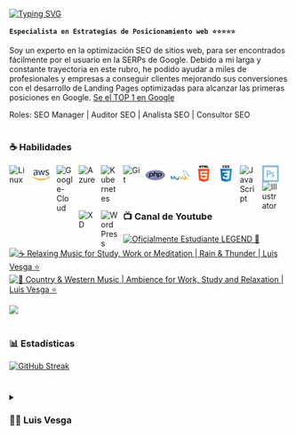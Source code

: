 [![Typing SVG](https://readme-typing-svg.demolab.com?font=Nunito&weight=700&pause=1000&color=FF813F&width=435&lines=Search+Engine+Optimization;Search+Engine+Marketing;Auditor%C3%ADas+SEO;Consultor%C3%ADas+SEO;Estrategias+SEO;SEO+Off-Page;SEO+On-Page;Google+Adsense)](https://git.io/typing-svg)

**`Especialista en Estrategias de Posicionamiento web ⭐⭐⭐⭐⭐`**

Soy un experto en la optimización SEO de sitios web, para ser encontrados fácilmente por el usuario en la SERPs de Google. Debido a mi larga y constante trayectoria en este rubro, he podido ayudar a miles de profesionales y empresas a conseguir clientes mejorando sus conversiones con el desarrollo de Landing Pages optimizadas para alcanzar las primeras posiciones en Google. [Se el TOP 1 en Google](https://luisvesga.com/#contrata-a-un-experto)

Roles: SEO Manager | Auditor SEO | Analista SEO | Consultor SEO

#

### ☕ Habilidades

<img align="left" alt="Linux" width="30px" style="padding-right:10px;" src="https://cdn.jsdelivr.net/gh/devicons/devicon/icons/linux/linux-original.svg" />
<img align="left" alt="AWS" width="35px" style="padding-right:10px;" src="https://raw.githubusercontent.com/github/explore/fbceb94436312b6dacde68d122a5b9c7d11f9524/topics/aws/aws.png"/>
<img align="left" alt="Google-Cloud" width="30px" style="padding-right:10px;" src="https://www.vectorlogo.zone/logos/google_cloud/google_cloud-icon.svg"/>
<img align="left" alt="Azure" width="30px" style="padding-right:10px;" src="https://www.vectorlogo.zone/logos/microsoft_azure/microsoft_azure-icon.svg" />
<img align="left" alt="Kubernetes" width="30px" style="padding-right:10px;" src="https://www.vectorlogo.zone/logos/kubernetes/kubernetes-icon.svg" />
<img align="left" alt="Git" width="30px" style="padding-right:10px;" src="https://cdn.jsdelivr.net/gh/devicons/devicon/icons/git/git-original.svg" />
<img align="left" alt="PHP" width="35px" style="padding-right:10px;" src="https://raw.githubusercontent.com/github/explore/ccc16358ac4530c6a69b1b80c7223cd2744dea83/topics/php/php.png" />
<img align="left" alt="Mysql" width="35px" style="padding-right:10px;" src="https://raw.githubusercontent.com/devicons/devicon/master/icons/mysql/mysql-original-wordmark.svg" />
<img align="left" alt="HTML" width="30px" style="padding-right:10px;" src="https://raw.githubusercontent.com/devicons/devicon/master/icons/html5/html5-original-wordmark.svg" />
<img align="left" alt="CSS" width="30px" style="padding-right:10px;" src="https://raw.githubusercontent.com/devicons/devicon/master/icons/css3/css3-original-wordmark.svg" />
<img align="left" alt="JavaScript" width="30px" style="padding-right:10px;" src="https://cdn.jsdelivr.net/gh/devicons/devicon/icons/javascript/javascript-plain.svg" />
<img align="left" alt="Photoshop" width="30px" style="padding-right:10px;" src="https://raw.githubusercontent.com/devicons/devicon/master/icons/photoshop/photoshop-line.svg" />
<img align="left" alt="Illustrator" width="30px" style="padding-right:10px;" src="https://www.vectorlogo.zone/logos/adobe_illustrator/adobe_illustrator-icon.svg" />
<img align="left" alt="XD" width="30px" style="padding-right:10px;" src="https://cdn.worldvectorlogo.com/logos/adobe-xd.svg" />
<img align="left" alt="WordPress" width="30px" style="padding-right:10px;" src="https://upload.wikimedia.org/wikipedia/commons/0/09/Wordpress-Logo.svg" />
<br />

#

### 📺 Canal de Youtube

<!-- BEGIN YOUTUBE-CARDS -->
[![Oficialmente Estudiante LEGEND 💚](https://ytcards.demolab.com/?id=ssekOiDmtDI&title=Oficialmente+Estudiante+LEGEND+%F0%9F%92%9A&lang=en&timestamp=1668218576&background_color=%230d1117&title_color=%23ffffff&stats_color=%23dedede&width=250 "Oficialmente Estudiante LEGEND 💚")](https://www.youtube.com/watch?v=ssekOiDmtDI)
[![☕️ Relaxing Music for Study, Work or Meditation | Rain & Thunder | Luis Vesga ⭐](https://ytcards.demolab.com/?id=kMYyeXNBn0c&title=%E2%98%95%EF%B8%8F+Relaxing+Music+for+Study%2C+Work+or+Meditation+%7C+Rain+%26+Thunder+%7C+Luis+Vesga+%E2%AD%90&lang=en&timestamp=1667488128&background_color=%230d1117&title_color=%23ffffff&stats_color=%23dedede&width=250 "☕️ Relaxing Music for Study, Work or Meditation | Rain & Thunder | Luis Vesga ⭐")](https://www.youtube.com/watch?v=kMYyeXNBn0c)
[![🤠 Country & Western Music | Ambience for Work, Study and Relaxation | Luis Vesga ⭐](https://ytcards.demolab.com/?id=-BFThSnJEKs&title=%F0%9F%A4%A0+Country+%26+Western+Music+%7C+Ambience+for+Work%2C+Study+and+Relaxation+%7C+Luis+Vesga+%E2%AD%90&lang=en&timestamp=1664037510&background_color=%230d1117&title_color=%23ffffff&stats_color=%23dedede&width=250 "🤠 Country & Western Music | Ambience for Work, Study and Relaxation | Luis Vesga ⭐")](https://www.youtube.com/watch?v=-BFThSnJEKs)
<!-- END YOUTUBE-CARDS -->

[<img src="https://custom-icon-badges.demolab.com/badge/-Suscribete%20A%20Mi%20Canal-red?style=for-the-badge&logo=video&logoColor=white"/>](https://www.youtube.com/c/LuisVesgaTV?sub_confirmation=1)

#

### 📊 Estadísticas

[![GitHub Streak](https://streak-stats.demolab.com?user=luisvesga&theme=highcontrast&locale=es)](https://git.io/streak-stats)

#

<details>
 <summary><h3>👨‍💻 Luis Vesga</h3></summary>
 Con más de 5 años de trayectoria en el área de marketing digital, posicionamiento SEO y
desarrollo web en agencias de publicidad y mercadeo. Experiencia en el desarrollo
publicitario de marcas y productos por medios digitales, logrando la captación y fidelización
de los clientes a través Google. Para más información pueden visitar mi portafolio y sitio
web personal en https://luisvesga.com/.
